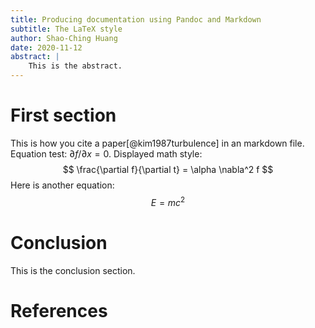 ```yaml
---
title: Producing documentation using Pandoc and Markdown
subtitle: The LaTeX style
author: Shao-Ching Huang
date: 2020-11-12
abstract: |
    This is the abstract.
---
```


# First section


This is how you cite a paper[@kim1987turbulence] in an markdown file.
Equation test: $\partial f/\partial x = 0$.
Displayed math style:
$$
\frac{\partial f}{\partial t} = \alpha \nabla^2 f
$$
Here is another equation:
$$
E = mc^2
$$

# Conclusion

This is the conclusion section.


# References
